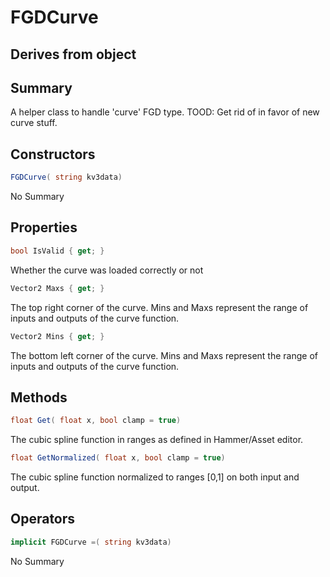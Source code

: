 # FGDCurve

## Derives from object

## Summary

A helper class to handle 'curve' FGD type.
TOOD: Get rid of in favor of new curve stuff.
## Constructors

```c#
FGDCurve( string kv3data) 
```
No Summary
## Properties

```c#
bool IsValid { get; } 
```
Whether the curve was loaded correctly or not
```c#
Vector2 Maxs { get; } 
```
The top right corner of the curve. Mins and Maxs represent the range of inputs and outputs of the curve function.
```c#
Vector2 Mins { get; } 
```
The bottom left corner of the curve. Mins and Maxs represent the range of inputs and outputs of the curve function.
## Methods

```c#
float Get( float x, bool clamp = true) 
```
The cubic spline function in ranges as defined in Hammer/Asset editor.
```c#
float GetNormalized( float x, bool clamp = true) 
```
The cubic spline function normalized to ranges [0,1] on both input and output.
## Operators

```c#
implicit FGDCurve =( string kv3data) 
```
No Summary
